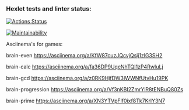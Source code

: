 ### Hexlet tests and linter status:
[![Actions Status](https://github.com/VankoID/frontend-project-44/actions/workflows/hexlet-check.yml/badge.svg)](https://github.com/VankoID/frontend-project-44/actions)

[![Maintainability](https://api.codeclimate.com/v1/badges/9a9e60aa7b0fc6bbce1b/maintainability)](https://codeclimate.com/github/VankoID/frontend-project-44/maintainability)


Asciinema's for games:

brain-even https://asciinema.org/a/KfW87cuzJQcvjQsij1zlG3SH2

brain-calc https://asciinema.org/a/fa36DP9UqeNhTQI1zP4RwIuLj

brain-gcd https://asciinema.org/a/z0RK9HjfDW3IWWNfUtvHu19PK

brain-progression https://asciinema.org/a/Vf3nKBI2ZmrYlR8tENBuQ80Zs

brain-prime https://asciinema.org/a/XN3YTVpFlf0ixf8Tk7KrlY3N7
